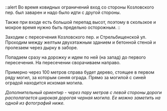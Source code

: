 ::alert
Во время ковидных ограничений вход со стороны Козловского пер. был заварен и надо было идти с другой стороны.

Также при входе есть большой перепад высот, поэтому в скользкое и мокрое время нужно быть предельно осторожным.
::

Заходим с пересечения Козловского пер. и Стрельбищенской ул. Проходим между желтым двухэтажным зданием и бетонной стеной и пролезаем через дырку в заборе.

Попадаем сразу на дорожку и идем по ней (на запад) до первого пересечения. На пересечении сворачиваем направо.

Примерно через 100 метров справа будет дерево, стоящее в первом ряду могил, за которым синяя ограда. Прямо за могилой с синей оградой находится искомая могила.

*Дополнительный ориентир - через пару метров с левой стороны дороги располагается широкая дорогая черная могила. Ее можно заметить на одной из фотографий ниже.*
